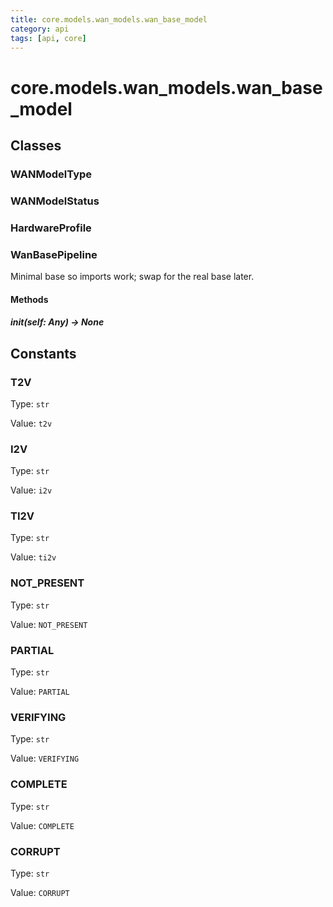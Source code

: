 ```yaml
---
title: core.models.wan_models.wan_base_model
category: api
tags: [api, core]
---
```


# core.models.wan_models.wan_base_model



## Classes

### WANModelType



### WANModelStatus



### HardwareProfile



### WanBasePipeline

Minimal base so imports work; swap for the real base later.

#### Methods

##### __init__(self: Any) -> None



## Constants

### T2V

Type: `str`

Value: `t2v`

### I2V

Type: `str`

Value: `i2v`

### TI2V

Type: `str`

Value: `ti2v`

### NOT_PRESENT

Type: `str`

Value: `NOT_PRESENT`

### PARTIAL

Type: `str`

Value: `PARTIAL`

### VERIFYING

Type: `str`

Value: `VERIFYING`

### COMPLETE

Type: `str`

Value: `COMPLETE`

### CORRUPT

Type: `str`

Value: `CORRUPT`

